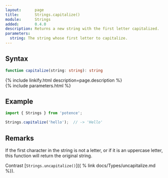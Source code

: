 ```yaml
---
layout:      page
title:       Strings.capitalize()
module:      Strings
added:       0.4.0
description: Returns a new string with the first letter capitalized.
parameters:
  string: The string whose first letter to capitalize.
---
```

## Syntax

```ts
function capitalize(string: string): string
```

<div class="description">{% include linkify.html description=page.description %}</div>
{% include parameters.html %}

## Example

```ts
import { Strings } from 'potence';

Strings.capitalize('hello');  // -> 'Hello'
```

## Remarks

If the first character in the string is not a letter, or if it is an uppercase
letter, this function will return the original string.

Contrast [`Strings.uncapitalize()`]({ % link docs/Types/uncapitalize.md %}).
